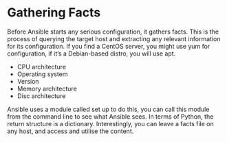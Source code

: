 # Gathering Facts

Before Ansible starts any serious configuration, it gathers facts. This is the process of querying the target host and extracting any relevant information for its configuration. If you find a CentOS server, you might use yum for configuration, if it’s a Debian-based distro, you will use apt.

* CPU architecture
* Operating system
* Version
* Memory architecture
* Disc architecture&#x20;

Ansible uses a module called set up to do this, you can call this module from the command line to see what Ansible sees. In terms of Python, the return structure is a dictionary. Interestingly, you can leave a facts file on any host, and access and utilise the content.  
